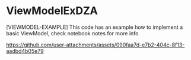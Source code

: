 ﻿# ViewModelExDZA

[VIEWMODEL-EXAMPLE] This code has an example how to implement a basic ViewModel, check notebook notes for more info


https://github.com/user-attachments/assets/090faa7d-e7b2-404c-8f13-aadbd4b05e79
